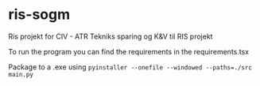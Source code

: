 # ris-sogm
Ris projekt for CIV - ATR Tekniks sparing og K&amp;V til RIS projekt

To run the program you can find the requirements in the requirements.tsx

Package to a .exe using `pyinstaller --onefile --windowed --paths=./src main.py`